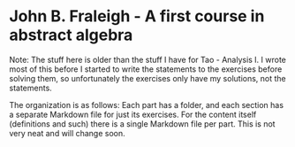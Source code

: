 # John B. Fraleigh - A first course in abstract algebra



Note: The stuff here is older than the stuff I have for Tao - Analysis I. I wrote most of this before I started to write the statements to the exercises before solving them, so unfortunately the exercises only have my solutions, not the statements.



The organization is as follows: Each part has a folder, and each section has a separate Markdown file for just its exercises. For the content itself (definitions and such) there is a single Markdown file per part. This is not very neat and will change soon.

